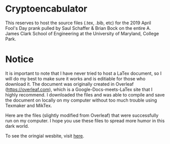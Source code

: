 # Cryptoencabulator
This reserves to host the source files (.tex, .bib, etc) for the 2019 April Fool's Day prank pulled by Saul Schaffer &amp; Brian Bock on the entire A. James Clark School of Engineering at the University of Maryland, College Park.

# Notice

It is important to note that I have never tried to host a LaTex document, so I will do my best to make sure it works and is editiable for those who download it. The document was originally created in Overleaf (https://overleaf.com), which is a Google-Docs-meets-LaTex site that I highly recommend. I downloaded the files and was able to compile and save the document on locally on my computer without too much trouble using Texmaker and MikTex. 

Here are the files (slightly modified from Overleaf) that were successfully run on my computer. I hope you use these files to spread more humor in this dark world. 

To see the oringial wesbite, visit [here](https://eng.umd.edu/cryptoencabulator).
